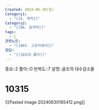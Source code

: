 ```yaml
---
Created: 2024-06-30(일)
Category1:
  - "[[6. 역학]]"
Category2:
  - "[[06. 동역학]]"
tags:
  - 🧮
관련노트:
  - "[[B65. 고유치해석]]"
정답:
  - "[[10315 풀이]]"
---
```

중요::2
풀이::O
반복도::7
설명::골조의 대수감소율
#  10315
![[Pasted image 20240630165412.png]]
